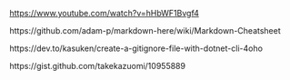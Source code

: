 https://www.youtube.com/watch?v=hHbWF1Bvgf4

<p>https://github.com/adam-p/markdown-here/wiki/Markdown-Cheatsheet

<p>https://dev.to/kasuken/create-a-gitignore-file-with-dotnet-cli-4oho

<p>https://gist.github.com/takekazuomi/10955889

  <p>
